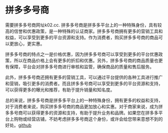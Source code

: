 # 拼多多号商

需要拼多多号商网址k02.cc. 拼多多号商是拼多多平台上的一种特殊身份，具有较高的信誉和优惠政策，是一种特殊的认证商家。拼多多号商拥有更多的营销工具和权益，可以享受到更多的平台资源和支持。作为消费者，购买拼多多号商的商品可以更放心，更实惠。

拼多多号商的特点之一是价格优惠，因为拼多多号商可以享受到更多的平台优惠政策，所以在商品价格上会有更多的折扣和优惠。另外，拼多多号商的商品质量也更有保障，平台会对拼多多号商进行审核和监管，确保商品的质量和售后服务。

此外，拼多多号商还拥有更多的营销工具，可以通过平台提供的各种工具进行推广和营销，吸引更多的消费者。而且拼多多号商可以享受到更多的平台资源和支持，可以获得更多的曝光和推荐，有助于提升销量和知名度。

总的来说，拼多多号商是拼多多平台上的一种特殊身份，拥有更多的权益和支持，对于消费者来说，购买拼多多号商的商品更加放心和实惠。对于商家来说，成为拼多多号商可以获得更多的资源和支持，有助于提升业务和品牌。如果您在拼多多平台上购物或经营店铺，不妨考虑拼多多号商这个身份，或许会给您带来意想不到的好处。[github](https://github.com)